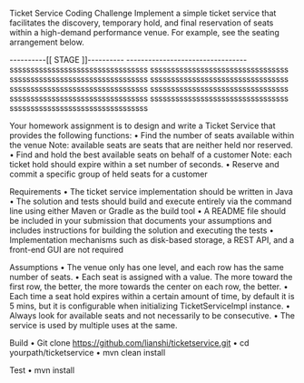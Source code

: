 Ticket Service Coding Challenge 
Implement a simple ticket service that facilitates the discovery, temporary hold, and final reservation of seats within a high-demand performance venue. For example, see the seating arrangement below. 


----------[[ STAGE ]]---------- --------------------------------- 
sssssssssssssssssssssssssssssssss 
sssssssssssssssssssssssssssssssss 
sssssssssssssssssssssssssssssssss 
sssssssssssssssssssssssssssssssss 
sssssssssssssssssssssssssssssssss
 sssssssssssssssssssssssssssssssss 
sssssssssssssssssssssssssssssssss 
sssssssssssssssssssssssssssssssss 
sssssssssssssssssssssssssssssssss 

Your homework assignment is to design and write a Ticket Service that provides the following functions: 
•	Find the number of seats available within the venue
    Note: available seats are seats that are neither held nor reserved. 
•	Find and hold the best available seats on behalf of a customer
    Note: each ticket hold should expire within a set number of seconds. 
•	Reserve and commit a specific group of held seats for a customer 

Requirements 
•	The ticket service implementation should be written in Java 
•	The solution and tests should build and execute entirely via the command line using either Maven or Gradle as the build tool 
•	A README file should be included in your submission that documents your assumptions and includes instructions for building the solution and executing the tests 
•	Implementation mechanisms such as disk-based storage, a REST API, and a front-end GUI are not required 

Assumptions
•	The venue only has one level, and each row has the same number of seats.
•	Each seat is assigned with a value. The more toward the first row, the better, the more towards the center on each row, the better. 
•	Each time a seat hold expires within a certain amount of time, by default it is 5 mins, but it is configurable when initializing TicketServiceImpl instance.
•	Always look for available seats and not necessarily to be consecutive.
•	The service is used by multiple uses at the same.

Build
•	Git clone https://github.com/lianshi/ticketservice.git 
•	cd yourpath/ticketservice
•	mvn clean install

Test
•	mvn install

